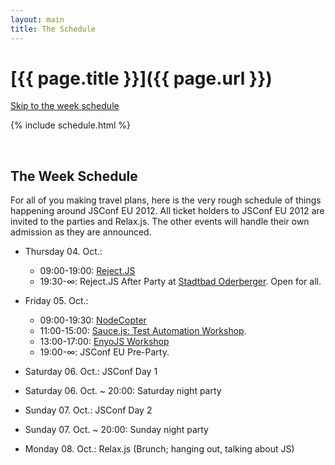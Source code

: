 ```yaml
---
layout: main
title: The Schedule
---
```


# [{{ page.title }}]({{ page.url }})

[Skip to the week schedule](#week)

  {% include schedule.html %}

  <a name="week">&nbsp;</a>

## The Week Schedule

For all of you making travel plans, here is the very rough schedule of things happening around JSConf EU 2012. All ticket holders to JSConf EU 2012 are invited to the parties and Relax.js. The other events will handle their own admission as they are announced.

- Thursday 04. Oct.:
  - 09:00-19:00: [Reject.JS](http://rejectjs.org)
  - 19:30-∞: Reject.JS After Party at [Stadtbad Oderberger](http://rejectjs.org/#venue). Open for all.

- Friday 05. Oct.:
  - 09:00-19:30: [NodeCopter](http://nodecopter.com)
  - 11:00-15:00: [Sauce.js: Test Automation Workshop](http://2012.jsconf.eu/2012/09/27/announcing-saucejs-workshop.html).
  - 13:00-17:00: [EnyoJS Workshop](http://2012.jsconf.eu/2012/09/26/announcing-enyojs-workshop.html)
  - 19:00-∞: JSConf EU Pre-Party.

- Saturday 06. Oct.: JSConf Day 1
- Saturday 06. Oct. ~ 20:00: Saturday night party
- Sunday 07. Oct.: JSConf Day 2
- Sunday 07. Oct. ~ 20:00: Sunday night party
- Monday 08. Oct.: Relax.js (Brunch; hanging out, talking about JS)